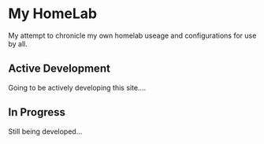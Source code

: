 # My HomeLab

My attempt to chronicle my own homelab useage and configurations for use by all.

## Active Development

Going to be actively developing this site....

## In Progress

Still being developed...